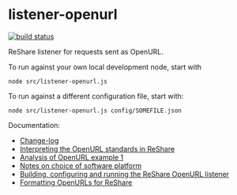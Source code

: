# listener-openurl

[![build status](https://travis-ci.org/openlibraryenvironment/listener-openurl.svg?branch=master)](https://travis-ci.org/openlibraryenvironment/listener-openurl)

ReShare listener for requests sent as OpenURL.

To run against your own local development node, start with

	node src/listener-openurl.js

To run against a different configuration file, start with:

	node src/listener-openurl.js config/SOMEFILE.json

Documentation:

* [Change-log](CHANGELOG.md)
* [Interpreting the OpenURL standards in ReShare](doc/interpreting-OpenURL.md)
* [Analysis of OpenURL example 1](examples/example1-analysis.md)
* [Notes on choice of software platform](doc/platform-notes.md)
* [Building, configuring and running the ReShare OpenURL listener](doc/manual.md)
* [Formatting OpenURLs for ReShare](doc/openurls-for-reshare.md)

